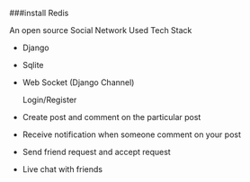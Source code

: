 ###install Redis

An open source Social Network
   Used Tech Stack

- Django
- Sqlite
- Web Socket (Django Channel)

    Login/Register
- Create post and comment on the particular post
- Receive notification when someone comment on your post
- Send friend request and accept request
- Live chat with friends
